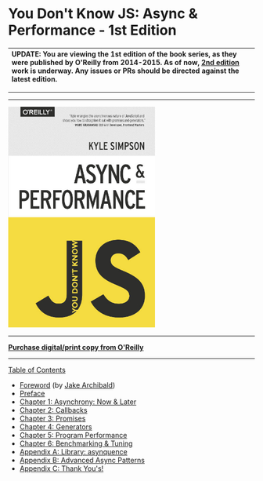# You Don't Know JS: Async & Performance - 1st Edition

| UPDATE: You are viewing the 1st edition of the book series, as they were published by O'Reilly from 2014-2015. As of now, [2nd edition](https://github.com/getify/You-Dont-Know-JS/tree/2nd-ed) work is underway. Any issues or PRs should be directed against the latest edition. |
| :--- |

----
----

<img src="cover.jpg" width="300">
<!-- <img :src="$withBase('./cover.jpg')" width="300"> -->

-----

**[Purchase digital/print copy from O'Reilly](http://shop.oreilly.com/product/0636920033752.do)**

-----

[Table of Contents](toc.md)

* [Foreword](foreword.md) (by [Jake Archibald](http://jakearchibald.com))
* [Preface](../preface.md)
* [Chapter 1: Asynchrony: Now & Later](ch1.md)
* [Chapter 2: Callbacks](ch2.md)
* [Chapter 3: Promises](ch3.md)
* [Chapter 4: Generators](ch4.md)
* [Chapter 5: Program Performance](ch5.md)
* [Chapter 6: Benchmarking & Tuning](ch6.md)
* [Appendix A: Library: asynquence](apA.md)
* [Appendix B: Advanced Async Patterns](apB.md)
* [Appendix C: Thank You's!](apC.md)
